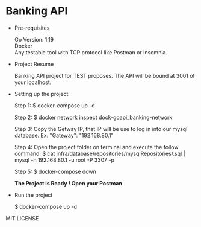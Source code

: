 # Banking API

- Pre-requisites
  
  Go Version: 1.19 <br>
  Docker <br>
  Any testable tool with TCP protocol like Postman or Insomnia.

- Project Resume

  Banking API project for TEST proposes.
  The API will be bound at 3001 of your localhost.  

- Setting up the project

  Step 1: $ docker-compose up -d

  Step 2: $ docker network inspect dock-goapi_banking-network
    
  Step 3: Copy the Getway IP, that IP will be use to log in into our mysql database. Ex: "Gateway": "192.168.80.1"

  Step 4: Open the project folder on terminal and execute the follow command: $ cat infra/database/repositories/mysqlRepositories/.sql | mysql -h 192.168.80.1 -u root -P 3307 -p

  Step 5: $ docker-compose down

  <b>The Project is Ready ! Open your Postman</b>

- Run the project

  $ docker-compose up -d

MIT LICENSE
